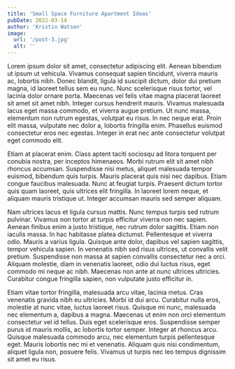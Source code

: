 ```yaml
---
title: 'Small Space Furniture Apartment Ideas'
pubDate: 2022-03-14
author: 'Kristin Watson'
image:
  url: '/post-3.jpg'
  alt: ''
---
```

Lorem ipsum dolor sit amet, consectetur adipiscing elit. Aenean bibendum ut ipsum ut vehicula. Vivamus consequat sapien tincidunt, viverra mauris ac, lobortis nibh. Donec blandit, ligula id suscipit dictum, dolor dui pretium magna, id laoreet tellus sem eu nunc. Nunc scelerisque risus tortor, vel lacinia dolor ornare porta. Maecenas vel felis vitae magna placerat laoreet sit amet sit amet nibh. Integer cursus hendrerit mauris. Vivamus malesuada lacus eget massa commodo, et viverra augue pretium. Ut nunc massa, elementum non rutrum egestas, volutpat eu risus. In nec neque erat. Proin elit massa, vulputate nec dolor a, lobortis fringilla enim. Phasellus euismod consectetur eros nec egestas. Integer in erat nec ante consectetur volutpat eget commodo elit.

Etiam at placerat enim. Class aptent taciti sociosqu ad litora torquent per conubia nostra, per inceptos himenaeos. Morbi rutrum elit sit amet nibh rhoncus accumsan. Suspendisse nisi metus, aliquet malesuada tempor euismod, bibendum quis turpis. Mauris placerat quis nisi nec dapibus. Etiam congue faucibus malesuada. Nunc at feugiat turpis. Praesent dictum tortor quis quam laoreet, quis ultrices elit fringilla. In laoreet lorem neque, et aliquam mauris tristique ut. Integer accumsan mauris sed semper aliquam.

Nam ultrices lacus et ligula cursus mattis. Nunc tempus turpis sed rutrum pulvinar. Vivamus non tortor at turpis efficitur viverra non nec sapien. Aenean finibus enim a justo tristique, nec rutrum dolor sagittis. Etiam non iaculis massa. In hac habitasse platea dictumst. Pellentesque et viverra odio. Mauris a varius ligula. Quisque ante dolor, dapibus vel sapien sagittis, tempor vehicula sapien. In venenatis nibh sed risus ultrices, ut convallis velit pretium. Suspendisse non massa at sapien convallis consectetur nec a orci. Aliquam molestie, diam in venenatis laoreet, odio dui luctus risus, eget commodo mi neque ac nibh. Maecenas non ante at nunc ultrices ultricies. Curabitur congue fringilla sapien, non vulputate justo efficitur in.

Etiam vitae tortor fringilla, malesuada arcu vitae, lacinia metus. Cras venenatis gravida nibh eu ultricies. Morbi id dui arcu. Curabitur nulla eros, molestie at nunc vitae, luctus laoreet risus. Quisque mi nunc, malesuada nec elementum a, dapibus a magna. Maecenas ut enim non orci elementum consectetur vel id tellus. Duis eget scelerisque eros. Suspendisse semper purus id mauris mollis, ac lobortis tortor semper. Integer at rhoncus arcu. Quisque malesuada commodo arcu, nec elementum turpis pellentesque eget. Mauris lobortis nec mi et venenatis. Aliquam quis nisi condimentum, aliquet ligula non, posuere felis. Vivamus ut turpis nec leo tempus dignissim sit amet eu risus.